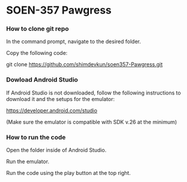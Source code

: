 # SOEN-357 Pawgress

### How to clone git repo

In the command prompt, navigate to the desired folder.

Copy the following code:

git clone https://github.com/shimdevkun/soen357-Pawgress.git

### Dowload Android Studio

If Android Studio is not downloaded, follow the following instructions to download it and the setups for the emulator:

https://developer.android.com/studio 

(Make sure the emulator is compatible with SDK v.26 at the minimum)

### How to run the code

Open the folder inside of Android Studio.

Run the emulator.

Run the code using the play button at the top right. 